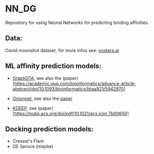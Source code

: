 # NN_DG
Repository for using Neural Networks for predicting binding affinities.


## Data:
Covid moonshot dataset, for more infos see:
[postera.ai](https://covid.postera.ai/covid)


## ML affinity prediction models:

* [GraphDTA](https://github.com/thinng/GraphDTA), see also the (paper)[https://academic.oup.com/bioinformatics/advance-article-abstract/doi/10.1093/bioinformatics/btaa921/5942970]

* [Onionnet](https://github.com/zhenglz/onionnet/), see also the [paper](https://pubs.acs.org/doi/pdf/10.1021/acsomega.9b01997)  

* [KDEEP](playmolecule.org), see (paper)[https://pubs.acs.org/doi/pdf/10.1021/acs.jcim.7b00650]

## Docking prediction models:
* Cresset's Flare
* OE Spruce (maybe)
